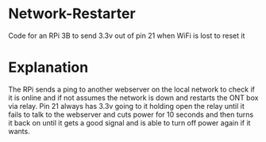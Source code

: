 # Network-Restarter
Code for an RPi 3B to send 3.3v out of pin 21 when WiFi is lost to reset it

# Explanation
The RPi sends a ping to another webserver on the local network to check if it is online and if not assumes the network is down and restarts the ONT box via relay. Pin 21 always has 3.3v going to it holding open the relay until it fails to talk to the webserver and cuts power for 10 seconds and then turns it back on until it gets a good signal and is able to turn off power again if it wants.
